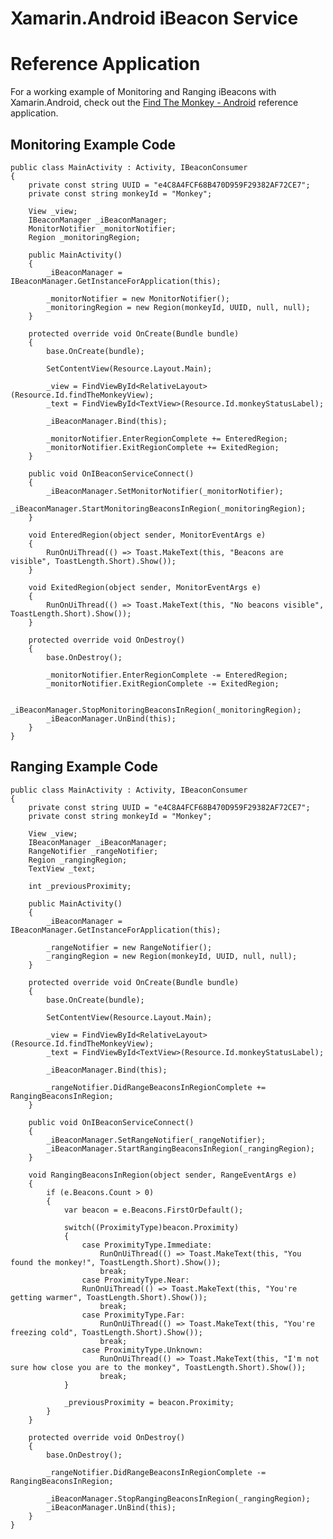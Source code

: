Xamarin.Android iBeacon Service
===============================

# Reference Application

For a working example of Monitoring and Ranging iBeacons with Xamarin.Android, check out the [Find The Monkey - Android](https://github.com/chrisriesgo/FindTheMonkey-Android) reference application.

## Monitoring Example Code

	public class MainActivity : Activity, IBeaconConsumer
	{
		private const string UUID = "e4C8A4FCF68B470D959F29382AF72CE7";
		private const string monkeyId = "Monkey";

		View _view;
		IBeaconManager _iBeaconManager;
		MonitorNotifier _monitorNotifier;
		Region _monitoringRegion;

		public MainActivity()
		{
			_iBeaconManager = IBeaconManager.GetInstanceForApplication(this);

			_monitorNotifier = new MonitorNotifier();
			_monitoringRegion = new Region(monkeyId, UUID, null, null);
		}

		protected override void OnCreate(Bundle bundle)
		{
			base.OnCreate(bundle);

			SetContentView(Resource.Layout.Main);			

			_view = FindViewById<RelativeLayout>(Resource.Id.findTheMonkeyView);
			_text = FindViewById<TextView>(Resource.Id.monkeyStatusLabel);

			_iBeaconManager.Bind(this);

			_monitorNotifier.EnterRegionComplete += EnteredRegion;
			_monitorNotifier.ExitRegionComplete += ExitedRegion;
		}
		
		public void OnIBeaconServiceConnect()
		{
			_iBeaconManager.SetMonitorNotifier(_monitorNotifier);
			_iBeaconManager.StartMonitoringBeaconsInRegion(_monitoringRegion);
		}

		void EnteredRegion(object sender, MonitorEventArgs e)
		{
			RunOnUiThread(() => Toast.MakeText(this, "Beacons are visible", ToastLength.Short).Show());
		}

		void ExitedRegion(object sender, MonitorEventArgs e)
		{
			RunOnUiThread(() => Toast.MakeText(this, "No beacons visible", ToastLength.Short).Show());
		}

		protected override void OnDestroy()
		{
			base.OnDestroy();

			_monitorNotifier.EnterRegionComplete -= EnteredRegion;
			_monitorNotifier.ExitRegionComplete -= ExitedRegion;

			_iBeaconManager.StopMonitoringBeaconsInRegion(_monitoringRegion);
			_iBeaconManager.UnBind(this);
		}
	}



## Ranging Example Code

	public class MainActivity : Activity, IBeaconConsumer
	{
		private const string UUID = "e4C8A4FCF68B470D959F29382AF72CE7";
		private const string monkeyId = "Monkey";

		View _view;
		IBeaconManager _iBeaconManager;
		RangeNotifier _rangeNotifier;
		Region _rangingRegion;
		TextView _text;

		int _previousProximity;

		public MainActivity()
		{
			_iBeaconManager = IBeaconManager.GetInstanceForApplication(this);

			_rangeNotifier = new RangeNotifier();
			_rangingRegion = new Region(monkeyId, UUID, null, null);
		}

		protected override void OnCreate(Bundle bundle)
		{
			base.OnCreate(bundle);

			SetContentView(Resource.Layout.Main);

			_view = FindViewById<RelativeLayout>(Resource.Id.findTheMonkeyView);
			_text = FindViewById<TextView>(Resource.Id.monkeyStatusLabel);

			_iBeaconManager.Bind(this);

			_rangeNotifier.DidRangeBeaconsInRegionComplete += RangingBeaconsInRegion;
		}

		public void OnIBeaconServiceConnect()
		{
			_iBeaconManager.SetRangeNotifier(_rangeNotifier);
			_iBeaconManager.StartRangingBeaconsInRegion(_rangingRegion);
		}

		void RangingBeaconsInRegion(object sender, RangeEventArgs e)
		{
			if (e.Beacons.Count > 0)
			{
				var beacon = e.Beacons.FirstOrDefault();

				switch((ProximityType)beacon.Proximity)
				{
					case ProximityType.Immediate:
						RunOnUiThread(() => Toast.MakeText(this, "You found the monkey!", ToastLength.Short).Show());
						break;
					case ProximityType.Near:
					RunOnUiThread(() => Toast.MakeText(this, "You're getting warmer", ToastLength.Short).Show());
						break;
					case ProximityType.Far:
						RunOnUiThread(() => Toast.MakeText(this, "You're freezing cold", ToastLength.Short).Show());
						break;
					case ProximityType.Unknown:
						RunOnUiThread(() => Toast.MakeText(this, "I'm not sure how close you are to the monkey", ToastLength.Short).Show());
						break;
				}

				_previousProximity = beacon.Proximity;
			}
		}

		protected override void OnDestroy()
		{
			base.OnDestroy();

			_rangeNotifier.DidRangeBeaconsInRegionComplete -= RangingBeaconsInRegion;

			_iBeaconManager.StopRangingBeaconsInRegion(_rangingRegion);
			_iBeaconManager.UnBind(this);
		}
	}